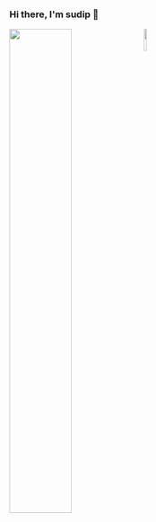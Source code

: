 ### Hi there, I'm sudip 👋
<img align="left" width="47%" src="https://github-readme-stats.vercel.app/api?username=sudip-khanal&show_icons=true&theme=radical" />
<img align="left" height="10%" src="https://github-readme-stats.vercel.app/api/top-langs/?username=sudip-khanal&layout=compact" />


